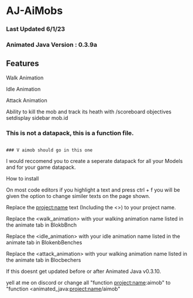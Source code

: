 # AJ-AiMobs

### Last Updated 6/1/23

### Animated Java Version : 0.3.9a

## Features

Walk Animation

Idle Animation

Attack Animation

Ability to kill the mob and track its heath with 
/scoreboard objectives setdisplay sidebar mob.id

### This is not a datapack, this is a function file. 
                                                                                 ### V aimob should go in this one 
I would reccomend you to create a seperate datapack for all your Models and for your game datapack.

How to install

On most code editors if you highlight a text and press ctrl + f you will be given the option to change similer texts on the page shown.

Replace the <project:name> text (Including the <>) to your project name.

Replace the <walk_animation> with your walking animation name listed in the animate tab in BlokbBnch

Replace the <idle_animation> with your idle animation name listed in the animate tab in BlokenbBenches

Replace the <attack_animation> with your walking animation name listed in the animate tab in Blocbechers


If this doesnt get updated before or after Animated Java v0.3.10. 

yell at me on discord or change  all "function <project:name>:aimob" to "function <animated_java:<project:name>/aimob"









